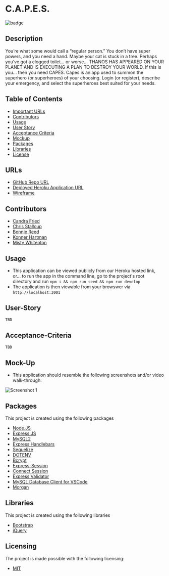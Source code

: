# C.A.P.E.S.
![badge](https://img.shields.io/badge/license-MIT-brightgreen)

## Description

You’re what some would call a “regular person.” You don’t have super powers, and you need a hand. Maybe your cat is stuck in a tree. Perhaps you’ve got a clogged toilet… or worse… THANOS HAS APPEARED ON YOUR PLANET AND IS EXECUTING A PLAN TO DESTROY YOUR WORLD. If this is you… then you need CAPES. Capes is an app used to summon the superhero (or superheroes) of your choosing. Login (or register), describe your emergency, and select the superheroes best suited for your needs.


## Table of Contents
- [Important URLs](#urls)
- [Contributors](#contributors)
- [Usage](#usage)
- [User Story](#user-story)
- [Acceptance Criteria](#acceptance-criteria)
- [Mockup](#mock-up)
- [Packages](#packages)
- [Libraries](#libraries)
- [License](#Licensing)


## URLs
- [GitHub Repo URL](https://github.com/MrTofuuu/CAPES)
- [Deployed Heroku Application URL](#)
- [Wireframe](https://5bihlr.axshare.com/)

## Contributors
- [Candra Fried](github.com/candracodes)
- [Chris Stallcup](https://github.com/MrTofuuu/)
- [Bonnie Reed](https://github.com/bonniereed)
- [Konner Hartman](https://github.com/konnerhartman)
- [Misty Whitenton](https://github.com/mistwhit)

## Usage

- This application can be viewed publicly from our Heroku hosted link, or... to run the app in the command line, go to the project's root directory and run `npm i && npm run seed && npm run develop` 
- The application is then viewable from your browswer via `http://localhost:3001`

## User-Story

```md
TBD
```

## Acceptance-Criteria

```md
TBD
```

## Mock-Up

* This application should resemble the following screenshots and/or video walk-through:

![Screenshot 1](./client/assets/screenshot.png)

## Packages

This project is created using the following packages

- [Node.JS](https://nodejs.org/en/)
- [Express.JS](https://expressjs.com/)
- [MySQL2](https://www.npmjs.com/package/mysql2)
- [Express Handlebars](https://www.npmjs.com/package/express-handlebars)
- [Sequelize](https://www.npmjs.com/package/sequelize)
- [DOTENV](https://www.npmjs.com/package/dotenv)
- [Bcrypt](https://www.npmjs.com/package/bcrypt)
- [Express-Session](https://www.npmjs.com/package/express-session)
- [Connect Session](https://www.npmjs.com/package/connect-session-sequelize)
- [Express Validator](https://express-validator.github.io/docs/)
- [MySQL Database Client for VSCode](https://github.com/cweijan/vscode-database-client)
- [Morgan](https://github.com/expressjs/morgan)

## Libraries

This project is created using the following libraries

- [Bootstrap](https://getbootstrap.com/)
- [jQuery](https://jquery.com/)

## Licensing
The project is made possible with the following licensing:
- [MIT](license.txt)


